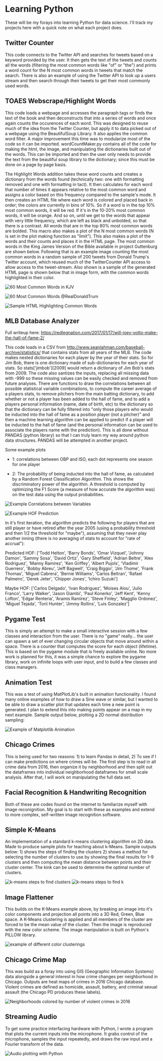 # Learning Python

These will be my forays into learning Python for data science. I'll track my
projects here with a quick note on what each project does.

## Twitter Counter

This code connects to the Twitter API and searches for tweets based on a
keyword provided by the user. It then gets the text of the tweets and counts
all the words (filtering the most common words like "of" or "the") and prints
a word count for the N most common words in tweets that match the search.
There is also an example of using the Twitter API to look up a users stream
and then search through their tweets to get their most commonly used words.

## TOAES Webscrape/Highlight Words

This code loads a webpage and accesses the paragraph tags or finds the text of the book and then deconstructs that into a series of words
and once again counts the occurences of each word. This was designed to reuse
much of the idea from the Twitter Counter, but apply it to data picked out of
a webpage using the BeautifulSoup Library. It also applies the common word
filter. A major improvement this time was to modularize most of the code so it
can be imported. wordCountMaker.py contains all of the code for making the
html, the image, and manipulating the dictionaries built out of the words.
This can be imported and then the user only needs to provide the text from the
beautiful soup library to the dictionary; since this must be done on a page by
page basis.

The Highlight Words addition takes these word counts and creates a dictionary
from the words found (technically two: one with formatting removed and one
with formatting in tact). It then calculates for each word that number of
times it appears relative to the most common word and assigns a color based on
this frequency compared to the sample's mode. It then creates an HTML file
where each word is colored and placed back in order; the colors are currently
in bins of 10%. So if a word is in the top 10% most common words, it will be
red. If it's in the 10-20% most common words, it will be orange. And so on,
until we get to the words that appear with very little frequency, which are
left as black and unbolded, so that there is a contrast. All words that are in the top 
80% most common words are bolded. This macro also makes a plot of the N most common words 
(N is set in the plot making function as "limit"). This also makes a plot of the words and their counts and places it in the HTML page. The most common words in the King James Version of the Bible available in project Guttenburg are shown below. Following that is an example image counting the most common words in a random sample of 200 tweets from Donald Trump's Twitter account, which reused much of the TwitterCounter API access to allow access to the tweet-stream. Also shown is a sample of the generated HTML page is shown below that in image form, with the common words highlighted in their color.

![60 Most Common Words in KJV](readmeImages/bibleWordCountPlot.png)

![60 Most Common Words @RealDonaldTrum](readmeImages/realDonaldTrump.png)

![Sample HTML Highlighting Common Words](readmeImages/wordCountHTML.png)

## MLB Database Analyzer

Full writeup here:
https://redlegnation.com/2017/01/17/will-joey-votto-make-the-hall-of-fame-2/

This code loads in a CSV from http://www.seanlahman.com/baseball-archive/statistics/ that contains stats from all years of the MLB. The code makes nested dictionaries for each player by the year of their stats. So for Jim Bob, there is one dictionary made of sub-dictionaries for each year of stats. So stats['jimbob'][2009] would return a dictionary of Jim Bob's stats from 2009. The code also santizes the inputs, replacing all missing data with -999 so these missing values can be easily checked and removed from future analyses. There are functions to draw the correlations between all possible statistical variable combinations, to compute the career average of a players stats, to remove pitchers from the main batting dictionary, to add whether or not a player has been added to the hall of fame, and to add a players personal information (name, date of birth, etc) to the dictionary so that the dictionary can be fully filtered into "only those players who would be inducted into the hall of fame as a position player (not a pitcher)" and then a machine learning algorithm can be applied to predict if a player will be inducted to the hall of fame (and the personal information can be used to associate the players name with the prediction). This is all done without PANDAS (python library) so that I can truly learn my way around python data structures. PANDAS will be attempted in another project.

Some example plots 

* 1: correlations between OBP and ISO, each dot represents
one season for one player 

* 2: The probability of being inducted into the hall of fame, as calculated by
a Random Forest Classification Algorithm. This shows the discriminatory power
of the algorithm. A threshold is computed by optimizing the F1 Score (a
measure of how accurate the algorithm was) on the test data using the output
probabilities. 

![Example Correlations between Variables](readmeImages/OBPvsISO.png)

![Example HOF Prediction](readmeImages/ProbabilityvsNumber.png)

In it's first iteration, the algorithm predicts the following for players that
are still player or have retired after the year 2005 (using a probability
threshold and then 1/2 the threshold for "maybe"), assuming that they never
play another inning (there is no averaging of stats to account for "rate of
accrual"):

Predicted HOF:
['Todd Helton', 'Barry Bonds', 'Omar Vizquel', 'Johnny Damon', 'Sammy Sosa',
'David Ortiz', 'Gary Sheffield', 'Adrian Beltre', 'Alex Rodriguez', 'Manny
Ramirez', 'Ken Griffey', 'Albert Pujols', 'Vladimir Guerrero', 'Bobby Abreu',
'Jeff Bagwell', 'Craig Biggio', 'Jim Thome', 'Frank Thomas', 'Miguel Cabrera',
'Bernie Williams', 'Carlos Beltran', 'Rafael Palmeiro', 'Derek Jeter',
'Chipper Jones', 'Ichiro Suzuki']

Maybe HOF:
['Carlos Delgado', 'Ivan Rodriguez', 'Moises Alou', 'Julio Franco', 'Larry
Walker', 'Jason Giambi', 'Paul Konerko', 'Jeff Kent', 'Kenny Lofton', 'Edgar
Renteria', 'Aramis Ramirez', 'Steve Finley', 'Magglio Ordonez', 'Miguel
Tejada', 'Torii Hunter', 'Jimmy Rollins', 'Luis Gonzalez']

## Pygame Test

This is simply an attempt to make a small interactive session with a few
classes and interaction from the user. There is no "game" really... the user
can spawn a set of ever changing circular objects that move around within a
space. There is a counter that computes the score for each object
(lifetime). This is based on the pygame module that is freely available
online. No more work is planned for this, it was a simple chance to explore
the pygame library, work on infinite loops with user input, and to build a few
classes and class managers.

## Animation Test

This was a test of using MatPlotLib's built in animation functionality. I
found many online examples of how to draw a Sine wave or similar, but I wanted
to be able to draw a scatter plot that updates each time a new point is
generated. I plan to extend this into making points appear on a map in my next
example. Sample output below, plotting a 2D normal distribution sampling:

![Example of Matplotlib Animation](readmeImages/myanimation.gif)

## Chicago Crimes

This is being used for two reasons: 1) to learn Pandas in detail, 2) To see if
I can make predictions on where crimes will be. The first step is to read in
all crime data from 2016, then organize it by neighborhood and then split out
the dataframes into individual neighborhood dataframes for small scale
analysis. After that, I will work on manipulating the full data set.

## Facial Recognition & Handwriting Recognition

Both of these are codes found on the internet to familiarize myself with image
reconignition. My goal is to start with these as examples and extend to more
complex, self-written image recognition software.

## Simple K-Means

An implementation of a standard k-means clustering algorithm on 2D data. Made
to produce sample plots for teaching about k-Means. Sample outputs below: 1)
shows the steps of finding the clusters 2) shows a method for selecting the
number of clusters to use by showing the final results for 1-9 clusters and
then computing the mean distance between points and their cluster center. The
kink can be used to determine the optimal number of clusters.

![k-means steps to find clusters](readmeImages/kmeans_example.gif)
![k-means steps to find k](readmeImages/kmeans_FindK.gif)

## Image Flattener

This builds on the K-Means example above, by breaking an image into it's color
components and projection all points into a 3D Red, Green, Blue space. A
K-Means clustering is applied and all members of the cluster are forced to be
the mean value of the cluster. Then the image is reproduced with the new color
scheme. The image manipulation is built on Python's PILLOW library.

![example of different color clusterings](readmeImages/sunsetclusters.gif)

## Chicago Crime Map

This was build as a foray into using GIS (Geographic Information Systems) data
alongside a general interest in how crime changes per neighborhood in Chicago.
Outputs are heat maps of crimes in 2016 Chicago database. Violent crimes are
defined as homicide, assault, battery, and criminal sexual assault (the
Chicago PD produces these labels). 

![Neighborhoods colored by number of violent crimes in
2016](readmeImages/chicagoCrimeExample.png)

## Streaming Audio

To get some practice interfacing hardware with Python, I wrote a program that
plots the current inputs into the microphone. It grabs control of the
microphone, samples the input repeatedly, and draws the raw input and a
Fourier transform of the data. 

![Audio plotting with Python](readmeImages/voice_demo.gif)
